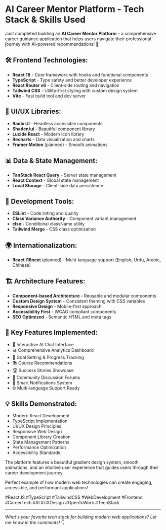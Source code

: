 # AI Career Mentor Platform - Tech Stack & Skills Used

Just completed building an **AI Career Mentor Platform** - a comprehensive career guidance application that helps users navigate their professional journey with AI-powered recommendations! 🚀

## 🛠️ **Frontend Technologies:**
- **React 18** - Core framework with hooks and functional components
- **TypeScript** - Type safety and better developer experience
- **React Router v6** - Client-side routing and navigation
- **Tailwind CSS** - Utility-first styling with custom design system
- **Vite** - Fast build tool and dev server

## 🎨 **UI/UX Libraries:**
- **Radix UI** - Headless accessible components
- **Shadcn/ui** - Beautiful component library
- **Lucide React** - Modern icon library
- **Recharts** - Data visualization and charts
- **Framer Motion** (planned) - Smooth animations

## 📊 **Data & State Management:**
- **TanStack React Query** - Server state management
- **React Context** - Global state management
- **Local Storage** - Client-side data persistence

## 🔧 **Development Tools:**
- **ESLint** - Code linting and quality
- **Class Variance Authority** - Component variant management
- **clsx** - Conditional className utility
- **Tailwind Merge** - CSS class optimization

## 🌍 **Internationalization:**
- **React i18next** (planned) - Multi-language support (English, Urdu, Arabic, Chinese)

## 🏗️ **Architecture Features:**
- **Component-based Architecture** - Reusable and modular components
- **Custom Design System** - Consistent theming with CSS variables
- **Responsive Design** - Mobile-first approach
- **Accessibility First** - WCAG compliant components
- **SEO Optimized** - Semantic HTML and meta tags

## 📱 **Key Features Implemented:**
- 🎯 Interactive AI Chat Interface
- 📊 Comprehensive Analytics Dashboard
- 🎯 Goal Setting & Progress Tracking
- 📚 Course Recommendations
- 🏆 Success Stories Showcase
- 👥 Community Discussion Forums
- 🔔 Smart Notifications System
- 🌐 Multi-language Support Ready

## 💡 **Skills Demonstrated:**
- Modern React Development
- TypeScript Implementation
- UI/UX Design Principles
- Responsive Web Design
- Component Library Creation
- State Management Patterns
- Performance Optimization
- Accessibility Standards

The platform features a beautiful gradient design system, smooth animations, and an intuitive user experience that guides users through their career development journey.

Perfect example of how modern web technologies can create engaging, accessible, and performant applications! 

#ReactJS #TypeScript #TailwindCSS #WebDevelopment #Frontend #CareerTech #AI #UXDesign #OpenToWork #TechStack

---

*What's your favorite tech stack for building modern web applications? Let me know in the comments!* 👇